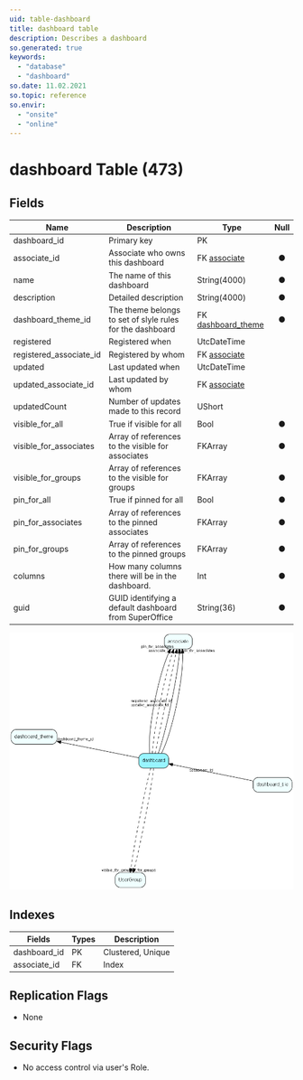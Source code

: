 ```yaml
---
uid: table-dashboard
title: dashboard table
description: Describes a dashboard
so.generated: true
keywords:
  - "database"
  - "dashboard"
so.date: 11.02.2021
so.topic: reference
so.envir:
  - "onsite"
  - "online"
---
```


# dashboard Table (473)

## Fields

| Name | Description | Type | Null |
|------|-------------|------|:----:|
|dashboard\_id|Primary key|PK| |
|associate\_id|Associate who owns this dashboard|FK [associate](associate.md)|&#x25CF;|
|name|The name of this dashboard|String(4000)|&#x25CF;|
|description|Detailed description|String(4000)|&#x25CF;|
|dashboard\_theme\_id|The theme belongs to set of slyle rules for the dashboard|FK [dashboard_theme](dashboard-theme.md)|&#x25CF;|
|registered|Registered when|UtcDateTime| |
|registered\_associate\_id|Registered by whom|FK [associate](associate.md)| |
|updated|Last updated when|UtcDateTime| |
|updated\_associate\_id|Last updated by whom|FK [associate](associate.md)| |
|updatedCount|Number of updates made to this record|UShort| |
|visible\_for\_all|True if visible for all|Bool|&#x25CF;|
|visible\_for\_associates|Array of references to the visible for associates|FKArray|&#x25CF;|
|visible\_for\_groups|Array of references to the visible for groups|FKArray|&#x25CF;|
|pin\_for\_all|True if pinned for all|Bool|&#x25CF;|
|pin\_for\_associates|Array of references to the pinned associates|FKArray|&#x25CF;|
|pin\_for\_groups|Array of references to the pinned groups|FKArray|&#x25CF;|
|columns|How many columns there will be in the dashboard.|Int|&#x25CF;|
|guid|GUID identifying a default dashboard from SuperOffice|String(36)|&#x25CF;|


![dashboard table relationship diagram](./media/dashboard.png)

## Indexes

| Fields | Types | Description |
|--------|-------|-------------|
|dashboard\_id |PK |Clustered, Unique |
|associate\_id |FK |Index |

## Replication Flags

* None

## Security Flags

* No access control via user's Role.

